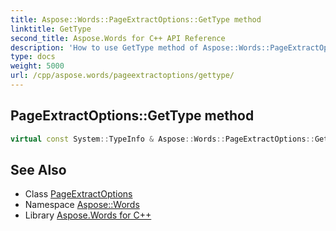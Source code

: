 ```yaml
---
title: Aspose::Words::PageExtractOptions::GetType method
linktitle: GetType
second_title: Aspose.Words for C++ API Reference
description: 'How to use GetType method of Aspose::Words::PageExtractOptions class in C++.'
type: docs
weight: 5000
url: /cpp/aspose.words/pageextractoptions/gettype/
---
```

## PageExtractOptions::GetType method




```cpp
virtual const System::TypeInfo & Aspose::Words::PageExtractOptions::GetType() const override
```

## See Also

* Class [PageExtractOptions](../)
* Namespace [Aspose::Words](../../)
* Library [Aspose.Words for C++](../../../)
